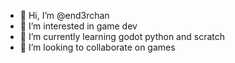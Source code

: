 - 👋 Hi, I’m @end3rchan
- 👀 I’m interested in game dev
- 🌱 I’m currently learning godot python and scratch
- 💞️ I’m looking to collaborate on games

<!---
end3rchan/end3rchan is a ✨ special ✨ repository because its `README.md` (this file) appears on your GitHub profile.
You can click the Preview link to take a look at your changes.
--->
